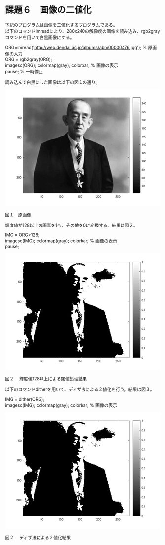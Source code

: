 # 課題６　画像の二値化
  
下記のプログラムは画像を二値化するプログラムである。  
以下のコマンドimreadにより、280x240の解像度の画像を読み込み、rgb2grayコマンドを用いて白黒画像にする。  
  
ORG=imread('http://web.dendai.ac.jp/albums/abm00000476.jpg'); % 原画像の入力  
ORG = rgb2gray(ORG);  
imagesc(ORG); colormap(gray); colorbar; % 画像の表示  
pause; % 一時停止  
  
読み込んで白黒にした画像は以下の図１の通り。  

![原画像](kadai6-1.png)

図１　原画像  
  
  
  
輝度値が128以上の画素を1へ、その他を0に変換する。結果は図２。  
  
IMG = ORG>128;  
imagesc(IMG); colormap(gray); colorbar; % 画像の表示  
pause;  
  
![2](kadai6-2.png)

図２　 輝度値128以上による閾値処理結果  
  
  
以下のコマンドditherを用いて、ディザ法による２値化を行う。結果は図３。  
  
IMG = dither(ORG);   
imagesc(IMG); colormap(gray); colorbar; % 画像の表示  

![2](kadai6-2.png)

図２　 ディザ法による２値化結果  

